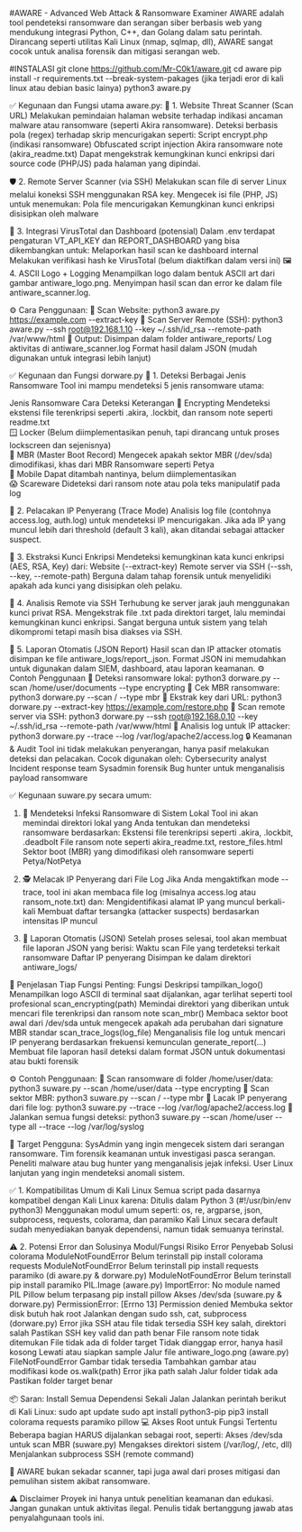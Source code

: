 #AWARE - Advanced Web Attack & Ransomware Examiner
AWARE adalah tool pendeteksi ransomware dan serangan siber berbasis web yang mendukung integrasi Python, C++, dan Golang dalam satu perintah. Dirancang seperti utilitas Kali Linux (nmap, sqlmap, dll), AWARE sangat cocok untuk analisa forensik dan mitigasi serangan web.

#INSTALASI 
git clone https://github.com/Mr-C0k1/aware.git
cd aware
pip install -r requirements.txt --break-system-pakages (jika terjadi eror di kali linux atau debian basic lainya) 
python3 aware.py 

✅ Kegunaan dan Fungsi utama aware.py:
🔎 1. Website Threat Scanner (Scan URL)
Melakukan pemindaian halaman website terhadap indikasi ancaman malware atau ransomware (seperti Akira ransomware).
Deteksi berbasis pola (regex) terhadap skrip mencurigakan seperti:
Script encrypt.php (indikasi ransomware)
Obfuscated script injection
Akira ransomware note (akira_readme.txt)
Dapat mengekstrak kemungkinan kunci enkripsi dari source code (PHP/JS) pada halaman yang dipindai.

🛡️ 2. Remote Server Scanner (via SSH)
Melakukan scan file di server Linux melalui koneksi SSH menggunakan RSA key.
Mengecek isi file (PHP, JS) untuk menemukan:
Pola file mencurigakan
Kemungkinan kunci enkripsi disisipkan oleh malware

🧪 3. Integrasi VirusTotal dan Dashboard (potensial)
Dalam .env terdapat pengaturan VT_API_KEY dan REPORT_DASHBOARD yang bisa dikembangkan untuk:
Melaporkan hasil scan ke dashboard internal
Melakukan verifikasi hash ke VirusTotal (belum diaktifkan dalam versi ini)
🖼️ 4. ASCII Logo + Logging
Menampilkan logo dalam bentuk ASCII art dari gambar antiware_logo.png.
Menyimpan hasil scan dan error ke dalam file antiware_scanner.log.

⚙️ Cara Penggunaan:
🔸 Scan Website:
python3 aware.py https://example.com --extract-key
🔸 Scan Server Remote (SSH):
python3 aware.py --ssh root@192.168.1.10 --key ~/.ssh/id_rsa --remote-path /var/www/html
📁 Output:
Disimpan dalam folder antiware_reports/
Log aktivitas di antiware_scanner.log
Format hasil dalam JSON (mudah digunakan untuk integrasi lebih lanjut)

✅ Kegunaan dan Fungsi dorware.py
🎯 1. Deteksi Berbagai Jenis Ransomware
Tool ini mampu mendeteksi 5 jenis ransomware utama:

Jenis Ransomware	Cara Deteksi	Keterangan
🔐 Encrypting	Mendeteksi ekstensi file terenkripsi seperti .akira, .lockbit, dan ransom note seperti readme.txt	
🪟 Locker	(Belum diimplementasikan penuh, tapi dirancang untuk proses lockscreen dan sejenisnya)	
🧱 MBR (Master Boot Record)	Mengecek apakah sektor MBR (/dev/sda) dimodifikasi, khas dari MBR Ransomware seperti Petya	
📱 Mobile	Dapat ditambah nantinya, belum diimplementasikan	
😱 Scareware	Dideteksi dari ransom note atau pola teks manipulatif pada log	

🧠 2. Pelacakan IP Penyerang (Trace Mode)
Analisis log file (contohnya access.log, auth.log) untuk mendeteksi IP mencurigakan.
Jika ada IP yang muncul lebih dari threshold (default 3 kali), akan ditandai sebagai attacker suspect.

🔑 3. Ekstraksi Kunci Enkripsi
Mendeteksi kemungkinan kata kunci enkripsi (AES, RSA, Key) dari:
Website (--extract-key)
Remote server via SSH (--ssh, --key, --remote-path)
Berguna dalam tahap forensik untuk menyelidiki apakah ada kunci yang disisipkan oleh pelaku.

🐧 4. Analisis Remote via SSH
Terhubung ke server jarak jauh menggunakan kunci privat RSA.
Mengekstrak file .txt pada direktori target, lalu memindai kemungkinan kunci enkripsi.
Sangat berguna untuk sistem yang telah dikompromi tetapi masih bisa diakses via SSH.

📄 5. Laporan Otomatis (JSON Report)
Hasil scan dan IP attacker otomatis disimpan ke file antiware_logs/report_<timestamp>.json.
Format JSON ini memudahkan untuk digunakan dalam SIEM, dashboard, atau laporan keamanan.
⚙️ Contoh Penggunaan
🔸 Deteksi ransomware lokal:
python3 dorware.py --scan /home/user/documents --type encrypting
🔸 Cek MBR ransomware:
python3 dorware.py --scan / --type mbr
🔸 Ekstrak key dari URL:
python3 dorware.py --extract-key https://example.com/restore.php
🔸 Scan remote server via SSH:
python3 dorware.py --ssh root@192.168.0.10 --key ~/.ssh/id_rsa --remote-path /var/www/html
🔸 Analisis log untuk IP attacker:
python3 dorware.py --trace --log /var/log/apache2/access.log
🔒 Keamanan & Audit
Tool ini tidak melakukan penyerangan, hanya pasif melakukan deteksi dan pelacakan.
Cocok digunakan oleh:
Cybersecurity analyst
Incident response team
Sysadmin forensik
Bug hunter untuk menganalisis payload ransomware

✅ Kegunaan suware.py secara umum:
1. 🔐 Mendeteksi Infeksi Ransomware di Sistem Lokal
Tool ini akan memindai direktori lokal yang Anda tentukan dan mendeteksi ransomware berdasarkan:
Ekstensi file terenkripsi seperti .akira, .lockbit, .deadbolt
File ransom note seperti akira_readme.txt, restore_files.html
Sektor boot (MBR) yang dimodifikasi oleh ransomware seperti Petya/NotPetya

2. 🕵️ Melacak IP Penyerang dari File Log
Jika Anda mengaktifkan mode --trace, tool ini akan membaca file log (misalnya access.log atau ransom_note.txt) dan:
Mengidentifikasi alamat IP yang muncul berkali-kali
Membuat daftar tersangka (attacker suspects) berdasarkan intensitas IP muncul

3. 📄 Laporan Otomatis (JSON)
Setelah proses selesai, tool akan membuat file laporan JSON yang berisi:
Waktu scan
File yang terdeteksi terkait ransomware
Daftar IP penyerang
Disimpan ke dalam direktori antiware_logs/

🧠 Penjelasan Tiap Fungsi Penting:
Fungsi	Deskripsi
tampilkan_logo()	Menampilkan logo ASCII di terminal saat dijalankan, agar terlihat seperti tool profesional
scan_encrypting(path)	Memindai direktori yang diberikan untuk mencari file terenkripsi dan ransom note
scan_mbr()	Membaca sektor boot awal dari /dev/sda untuk mengecek apakah ada perubahan dari signature MBR standar
scan_trace_logs(log_file)	Menganalisis file log untuk mencari IP penyerang berdasarkan frekuensi kemunculan
generate_report(...)	Membuat file laporan hasil deteksi dalam format JSON untuk dokumentasi atau bukti forensik

⚙️ Contoh Penggunaan:
🔸 Scan ransomware di folder /home/user/data:
python3 suware.py --scan /home/user/data --type encrypting
🔸 Scan sektor MBR:
python3 suware.py --scan / --type mbr
🔸 Lacak IP penyerang dari file log:
python3 suware.py --trace --log /var/log/apache2/access.log
🔸 Jalankan semua fungsi deteksi:
python3 suware.py --scan /home/user --type all --trace --log /var/log/syslog

🎯 Target Pengguna:
SysAdmin yang ingin mengecek sistem dari serangan ransomware.
Tim forensik keamanan untuk investigasi pasca serangan.
Peneliti malware atau bug hunter yang menganalisis jejak infeksi.
User Linux lanjutan yang ingin mendeteksi anomali sistem.


✅ 1. Kompatibilitas Umum di Kali Linux
Semua script pada dasarnya kompatibel dengan Kali Linux karena:
Ditulis dalam Python 3 (#!/usr/bin/env python3)
Menggunakan modul umum seperti: os, re, argparse, json, subprocess, requests, colorama, dan paramiko
Kali Linux secara default sudah menyediakan banyak dependensi, namun tidak semuanya terinstal.

⚠️ 2. Potensi Error dan Solusinya
Modul/Fungsi	Risiko Error	Penyebab	Solusi
colorama	ModuleNotFoundError	Belum terinstall	pip install colorama
requests	ModuleNotFoundError	Belum terinstall	pip install requests
paramiko (di aware.py & dorware.py)	ModuleNotFoundError	Belum terinstall	pip install paramiko
PIL.Image (aware.py)	ImportError: No module named PIL	Pillow belum terpasang	pip install pillow
Akses /dev/sda (suware.py & dorware.py)	PermissionError: [Errno 13] Permission denied	Membuka sektor disk butuh hak root	Jalankan dengan sudo
ssh, cat, subprocess (dorware.py)	Error jika SSH atau file tidak tersedia	SSH key salah, direktori salah	Pastikan SSH key valid dan path benar
File ransom note tidak ditemukan	File tidak ada di folder target	Tidak dianggap error, hanya hasil kosong	Lewati atau siapkan sample
Jalur file antiware_logo.png (aware.py)	FileNotFoundError	Gambar tidak tersedia	Tambahkan gambar atau modifikasi kode
os.walk(path)	Error jika path salah	Jalur folder tidak ada	Pastikan folder target benar

📦 Saran: Install Semua Dependensi Sekali Jalan
Jalankan perintah berikut di Kali Linux:
sudo apt update
sudo apt install python3-pip
pip3 install colorama requests paramiko pillow
💻 Akses Root untuk Fungsi Tertentu
Beberapa bagian HARUS dijalankan sebagai root, seperti:
Akses /dev/sda untuk scan MBR (suware.py)
Mengakses direktori sistem (/var/log/, /etc, dll)
Menjalankan subprocess SSH (remote command)

🧠 AWARE bukan sekadar scanner, tapi juga awal dari proses mitigasi dan pemulihan sistem akibat ransomware.


⚠️ Disclaimer
Proyek ini hanya untuk penelitian keamanan dan edukasi. Jangan gunakan untuk aktivitas ilegal. Penulis tidak bertanggung jawab atas penyalahgunaan tools ini.
